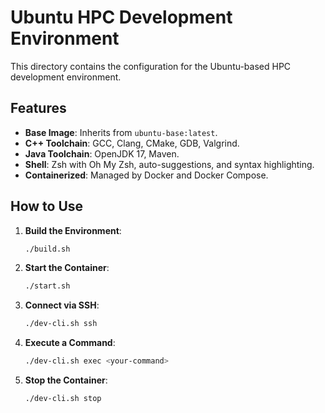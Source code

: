 # Ubuntu HPC Development Environment

This directory contains the configuration for the Ubuntu-based HPC development environment.

## Features

- **Base Image**: Inherits from `ubuntu-base:latest`.
- **C++ Toolchain**: GCC, Clang, CMake, GDB, Valgrind.
- **Java Toolchain**: OpenJDK 17, Maven.
- **Shell**: Zsh with Oh My Zsh, auto-suggestions, and syntax highlighting.
- **Containerized**: Managed by Docker and Docker Compose.

## How to Use

1.  **Build the Environment**:
    ```bash
    ./build.sh
    ```

2.  **Start the Container**:
    ```bash
    ./start.sh
    ```

3.  **Connect via SSH**:
    ```bash
    ./dev-cli.sh ssh
    ```

4.  **Execute a Command**:
    ```bash
    ./dev-cli.sh exec <your-command>
    ```

5.  **Stop the Container**:
    ```bash
    ./dev-cli.sh stop
    ```
